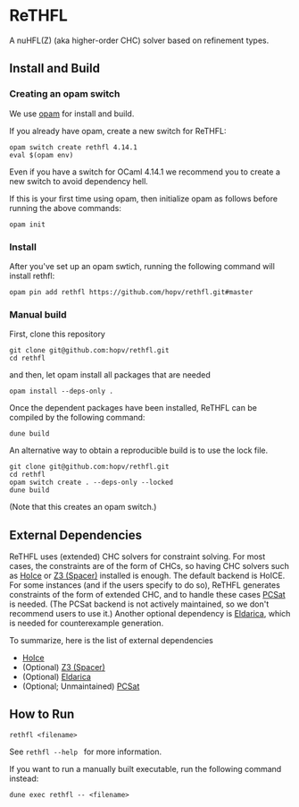 # ReTHFL
A nuHFL(Z) (aka higher-order CHC) solver based on refinement types.

## Install and Build

### Creating an opam switch
We use [opam](https://opam.ocaml.org/) for install and build.

If you already have opam, create a new switch for ReTHFL:

``` shell
opam switch create rethfl 4.14.1
eval $(opam env)
```
Even if you have a switch for OCaml 4.14.1 we recommend you to create a new switch to avoid dependency hell.

If this is your first time using opam, then initialize opam as follows before running the above commands:

``` shell
opam init
```

### Install
After you've set up an opam swtich, running the following command will install rethfl:

``` shell
opam pin add rethfl https://github.com/hopv/rethfl.git#master
```

### Manual build
First, clone this repository

``` shell
git clone git@github.com:hopv/rethfl.git
cd rethfl
```

and then, let opam install all packages that are needed

``` shell
opam install --deps-only .
```

Once the dependent packages have been installed, ReTHFL can be compiled by the following command:

``` shell
dune build
```

An alternative way to obtain a reproducible build is to use the lock file.
``` shell
git clone git@github.com:hopv/rethfl.git
cd rethfl
opam switch create . --deps-only --locked
dune build
```
(Note that this creates an opam switch.)

## External Dependencies
ReTHFL uses (extended) CHC solvers for constraint solving.
For most cases, the constraints are of the form of CHCs, so having CHC solvers such as [HoIce](https://github.com/hopv/hoice) or [Z3 (Spacer)](https://github.com/Z3Prover/z3) installed is enough.
The default backend is HoICE. 
For some instances (and if the users specify to do so), ReTHFL generates constraints of the form of extended CHC, and to handle these cases [PCSat](https://github.com/hiroshi-unno/coar) is needed. 
(The PCSat backend is not actively maintained, so we don't recommend users to use it.)
Another optional dependency is [Eldarica](https://github.com/uuverifiers/eldarica), which is needed for counterexample generation.

To summarize, here is the list of external dependencies

* [HoIce](https://github.com/hopv/hoice) 
* (Optional) [Z3 (Spacer)](https://github.com/Z3Prover/z3) 
* (Optional) [Eldarica](https://github.com/uuverifiers/eldarica)
* (Optional; Unmaintained) [PCSat](https://github.com/hiroshi-unno/coar) 

## How to Run

``` shell
rethfl <filename>
```

See `rethfl --help ` for more information.

If you want to run a manually built executable, run the following command instead:

``` shell
dune exec rethfl -- <filename>
```
